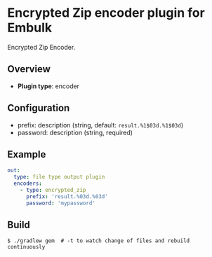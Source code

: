 # Encrypted Zip encoder plugin for Embulk

Encrypted Zip Encoder.

## Overview

* **Plugin type**: encoder

## Configuration

- prefix: description (string, default: `result.%1$03d.%1$03d`)
- password: description (string, required)

## Example

```yaml
out:
  type: file type output plugin
  encoders:
    - type: encrypted_zip
      prefix: 'result.%03d.%03d'
      password: 'mypassword'
```


## Build

```
$ ./gradlew gem  # -t to watch change of files and rebuild continuously
```
